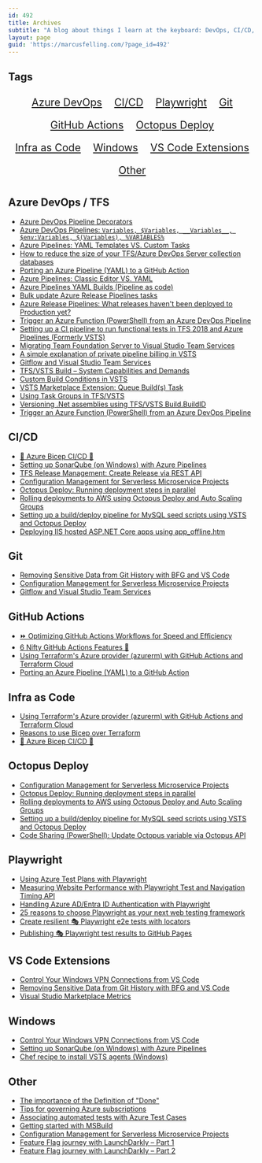 ```yaml
---
id: 492
title: Archives
subtitle: "A blog about things I learn at the keyboard: DevOps, CI/CD, Cloud, Automation, to name a few..."
layout: page
guid: 'https://marcusfelling.com/?page_id=492'
---
```


## Tags
<div class="tag-cloud" style="text-align: center; margin-bottom: 2em;">
    <a href="#azure-devops--tfs" style="font-size: 1.5em; margin: 0.5em; display: inline-block;">Azure DevOps</a>
    <a href="#cicd" style="font-size: 1.5em; margin: 0.5em; display: inline-block;">CI/CD</a>
    <a href="#playwright" style="font-size: 1.5em; margin: 0.5em; display: inline-block;">Playwright</a>
    <a href="#git" style="font-size: 1.5em; margin: 0.5em; display: inline-block;">Git</a>
    <a href="#github-actions" style="font-size: 1.5em; margin: 0.5em; display: inline-block;">GitHub Actions</a>
    <a href="#octopus-deploy" style="font-size: 1.5em; margin: 0.5em; display: inline-block;">Octopus Deploy</a>
    <a href="#infra-as-code" style="font-size: 1.5em; margin: 0.5em; display: inline-block;">Infra as Code</a>
    <a href="#windows" style="font-size: 1.5em; margin: 0.5em; display: inline-block;">Windows</a>
    <a href="#vs-code-extensions" style="font-size: 1.5em; margin: 0.5em; display: inline-block;">VS Code Extensions</a>
    <a href="#other" style="font-size: 1.5em; margin: 0.5em; display: inline-block;">Other</a>
</div>

## Azure DevOps / TFS
- [Azure DevOps Pipeline Decorators](https://marcusfelling.com/blog/2019/azure-devops-pipeline-decorators/)
- [Azure DevOps Pipelines: `Variables, $Variables, __Variables__, $env:Variables, $(Variables), %VARIABLES%`](https://marcusfelling.com/blog/2019/azure-devops-pipeline-variables/)
- [Azure Pipelines: YAML Templates VS. Custom Tasks](https://marcusfelling.com/blog/2020/azure-pipelines-yaml-templates-vs-custom-tasks/)
- [How to reduce the size of your TFS/Azure DevOps Server collection databases](https://marcusfelling.com/blog/2020/how-to-reduce-the-size-of-your-tfs-azure-devops-server-collection-databases/) 
- [Porting an Azure Pipeline (YAML) to a GitHub Action](https://marcusfelling.com/blog/2020/porting-an-azure-pipeline-yaml-to-a-github-action/)
- [Azure Pipelines: Classic Editor VS. YAML](https://marcusfelling.com/blog/2020/azure-pipelines-classic-editor-vs-yaml/)
- [Azure Pipelines YAML Builds (Pipeline as code)](https://marcusfelling.com/blog/2017/vsts-yaml-builds/)
- [Bulk update Azure Release Pipelines tasks](https://marcusfelling.com/blog/2019/bulk-update-azure-release-pipelines-tasks/)
- [Azure Release Pipelines: What releases haven't been deployed to Production yet?](https://marcusfelling.com/blog/2019/azure-release-pipelines-what-releases-havent-been-deployed-to-production-yet/)
- [Trigger an Azure Function (PowerShell) from an Azure DevOps Pipeline](https://marcusfelling.com/blog/2019/trigger-an-azure-function-powershell-from-an-azure-devops-pipeline/)
- [Setting up a CI pipeline to run functional tests in TFS 2018 and Azure Pipelines (Formerly VSTS)](https://marcusfelling.com/blog/2018/setting-up-a-ci-pipeline-to-run-functional-tests-in-tfs-2018-and-visual-studio-team-services-vsts/)
- [Migrating Team Foundation Server to Visual Studio Team Services](https://marcusfelling.com/blog/2017/migrating-team-foundation-server-visual-studio-team-services/)
- [A simple explanation of private pipeline billing in VSTS](https://marcusfelling.com/blog/2017/simple-explanation-private-pipeline-billing-vsts/)
- [Gitflow and Visual Studio Team Services](https://marcusfelling.com/blog/2017/gitflow-visual-studio-team-services/)
- [TFS/VSTS Build – System Capabilities and Demands](https://marcusfelling.com/blog/2017/tfsvsts-build-system-capabilities-demands/)
- [Custom Build Conditions in VSTS](https://marcusfelling.com/blog/2017/custom-build-conditions-vsts/)
- [VSTS Marketplace Extension: Queue Build(s) Task](https://marcusfelling.com/blog/2017/vsts-marketplace-extension-queue-builds-task/)
- [Using Task Groups in TFS/VSTS](https://marcusfelling.com/blog/2017/using-task-groups-tfsvsts/)
- [Versioning .Net assemblies using TFS/VSTS Build.BuildID](https://marcusfelling.com/blog/2018/versioning-net-assemblies-using-tfs-vsts-build-buildid/)
- [Trigger an Azure Function (PowerShell) from an Azure DevOps Pipeline](https://marcusfelling.com/blog/2019/trigger-an-azure-function-powershell-from-an-azure-devops-pipeline/)

## CI/CD
- [💪 Azure Bicep CI/CD 🚀](https://marcusfelling.com/blog/2021/azure-bicep-ci-cd/)
- [Setting up SonarQube (on Windows) with Azure Pipelines](https://marcusfelling.com/blog/2019/setting-up-sonarqube-on-windows-with-azure-pipelines/)
- [TFS Release Management: Create Release via REST API](https://marcusfelling.com/blog/2018/tfs-release-management-create-release-via-rest-api/)
- [Configuration Management for Serverless Microservice Projects](https://marcusfelling.com/blog/2017/configuration-management-serverless-microservice-projects/)
- [Octopus Deploy: Running deployment steps in parallel](https://marcusfelling.com/blog/2017/octopus-deploy-running-deployment-steps-parallel/)
- [Rolling deployments to AWS using Octopus Deploy and Auto Scaling Groups](https://marcusfelling.com/blog/2017/rolling-deployments-aws-using-octopus-deploy-auto-scaling-groups/)
- [Setting up a build/deploy pipeline for MySQL seed scripts using VSTS and Octopus Deploy](https://marcusfelling.com/blog/2017/setting-up-a-build-deploy-pipeline-for-mysql-seed-scripts-using-vsts-and-octopus-deploy/)
- [Deploying IIS hosted ASP.NET Core apps using app_offline.htm](https://marcusfelling.com/blog/2018/deploying-iis-hosted-asp-net-core-apps-using-app_offline-htm/)

## Git
- [Removing Sensitive Data from Git History with BFG and VS Code](https://marcusfelling.com/blog/2024/removing-sensitive-data-from-git-history-with-bfg-and-vs-code/)
- [Configuration Management for Serverless Microservice Projects](https://marcusfelling.com/blog/2017/configuration-management-serverless-microservice-projects/)
- [Gitflow and Visual Studio Team Services](https://marcusfelling.com/blog/2017/gitflow-visual-studio-team-services/)

## GitHub Actions
- [⏩ Optimizing GitHub Actions Workflows for Speed and Efficiency](https://marcusfelling.com/blog/2025/optimizing-github-actions-workflows-for-speed)
- [6 Nifty GitHub Actions Features 🚀](https://marcusfelling.com/blog/2023/6-nifty-github-actions-features/)
- [Using Terraform's Azure provider (azurerm) with GitHub Actions and Terraform Cloud](https://marcusfelling.com/blog/2021/using-terraforms-azure-provider-azurerm-with-github-actions-and-terraform-cloud/)
- [Porting an Azure Pipeline (YAML) to a GitHub Action](https://marcusfelling.com/blog/2020/porting-an-azure-pipeline-yaml-to-a-github-action/)

## Infra as Code
- [Using Terraform's Azure provider (azurerm) with GitHub Actions and Terraform Cloud](https://marcusfelling.com/blog/2021/using-terraforms-azure-provider-azurerm-with-github-actions-and-terraform-cloud/)
- [Reasons to use Bicep over Terraform](https://marcusfelling.com/blog/2021/reasons-to-use-bicep-over-terraform/)
- [💪 Azure Bicep CI/CD 🚀](https://marcusfelling.com/blog/2021/azure-bicep-ci-cd/)

## Octopus Deploy
- [Configuration Management for Serverless Microservice Projects](https://marcusfelling.com/blog/2017/configuration-management-serverless-microservice-projects/)
- [Octopus Deploy: Running deployment steps in parallel](https://marcusfelling.com/blog/2017/octopus-deploy-running-deployment-steps-parallel/)
- [Rolling deployments to AWS using Octopus Deploy and Auto Scaling Groups](https://marcusfelling.com/blog/2017/rolling-deployments-aws-using-octopus-deploy-auto-scaling-groups/)
- [Setting up a build/deploy pipeline for MySQL seed scripts using VSTS and Octopus Deploy](https://marcusfelling.com/blog/2017/setting-up-a-build-deploy-pipeline-for-mysql-seed-scripts-using-vsts-and-octopus-deploy/)
- [Code Sharing (PowerShell): Update Octopus variable via Octopus API](https://marcusfelling.com/blog/2017/update-octopus-variable-via-octopus-api/)

## Playwright
- [Using Azure Test Plans with Playwright](https://marcusfelling.com/blog/2023/using-azure-test-plans-with-playwright/)
- [Measuring Website Performance with Playwright Test and Navigation Timing API](https://marcusfelling.com/blog/2023/measuring-website-performance-with-playwright-test-and-navigation-timing-api/)
- [Handling Azure AD/Entra ID Authentication with Playwright](https://marcusfelling.com/blog/2023/handling-azure-ad-authentication-with-playwright/)
- [25 reasons to choose Playwright as your next web testing framework](https://marcusfelling.com/blog/2022/25-reasons-to-choose-playwright-as-your-next-web-testing-framework/)
- [Create resilient 🎭 Playwright e2e tests with locators](https://marcusfelling.com/blog/2022/create-more-reliable-playwright-tests-with-locators/)
- [Publishing 🎭 Playwright test results to GitHub Pages](https://marcusfelling.com/blog/2021/publishing-playwright-test-results-to-github-pages/)

## VS Code Extensions
- [Control Your Windows VPN Connections from VS Code](https://marcusfelling.com/blog/2025/vpn-toggle-vscode-extension)
- [Removing Sensitive Data from Git History with BFG and VS Code](https://marcusfelling.com/blog/2024/removing-sensitive-data-from-git-history-with-bfg-and-vs-code/)
- [Visual Studio Marketplace Metrics](https://marcusfelling.com/blog/2017/visual-studio-marketplace-metrics/)

## Windows
- [Control Your Windows VPN Connections from VS Code](https://marcusfelling.com/blog/2025/vpn-toggle-vscode-extension)
- [Setting up SonarQube (on Windows) with Azure Pipelines](https://marcusfelling.com/blog/2019/setting-up-sonarqube-on-windows-with-azure-pipelines/)
- [Chef recipe to install VSTS agents (Windows)](https://marcusfelling.com/blog/2017/chef-recipe-install-vsts-agents-windows/)

## Other
- [The importance of the Definition of "Done"](https://marcusfelling.com/blog/2020/the-importance-of-definition-of-done/)
- [Tips for governing Azure subscriptions](https://marcusfelling.com/blog/2020/tips-for-governing-azure-subscriptions/)
- [Associating automated tests with Azure Test Cases](https://marcusfelling.com/blog/2020/associating-automated-tests-with-azure-test-cases/)
- [Getting started with MSBuild](https://marcusfelling.com/blog/2017/getting-started-msbuild/)
- [Configuration Management for Serverless Microservice Projects](https://marcusfelling.com/blog/2017/configuration-management-serverless-microservice-projects/)
- [Feature Flag journey with LaunchDarkly – Part 1](https://marcusfelling.com/blog/2017/feature-flag-journey-launchdarkly/)
- [Feature Flag journey with LaunchDarkly – Part 2](https://marcusfelling.com/blog/2017/feature-flag-journey-launchdarkly-part-2/)
